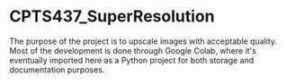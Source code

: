 # CPTS437_SuperResolution

The purpose of the project is to upscale images with acceptable quality. Most of the development is done through Google Colab, where it's eventually imported here as a Python project for both storage and documentation purposes.